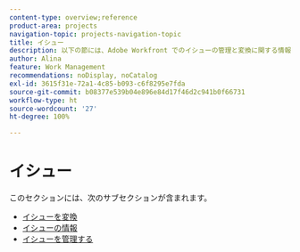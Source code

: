 ```yaml
---
content-type: overview;reference
product-area: projects
navigation-topic: projects-navigation-topic
title: イシュー
description: 以下の節には、Adobe Workfront でのイシューの管理と変換に関する情報が含まれています。
author: Alina
feature: Work Management
recommendations: noDisplay, noCatalog
exl-id: 3615f31e-72a1-4c85-b093-c6f8295e7fda
source-git-commit: b08377e539b04e896e84d17f46d2c941b0f66731
workflow-type: ht
source-wordcount: '27'
ht-degree: 100%

---
```


# イシュー

このセクションには、次のサブセクションが含まれます。

* [イシューを変換](../../manage-work/issues/convert-issues/convert-issues-overview.md)
* [イシューの情報](../../manage-work/issues/issue-information/issue-info-overview.md)
* [イシューを管理する](../../manage-work/issues/manage-issues/manage-issues-overview.md)

